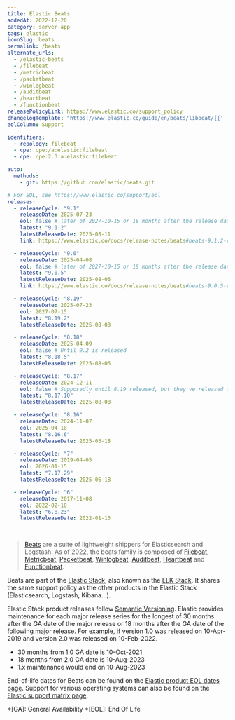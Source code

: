 ```yaml
---
title: Elastic Beats
addedAt: 2022-12-20
category: server-app
tags: elastic
iconSlug: beats
permalink: /beats
alternate_urls:
  - /elastic-beats
  - /filebeat
  - /metricbeat
  - /packetbeat
  - /winlogbeat
  - /auditbeat
  - /heartbeat
  - /functionbeat
releasePolicyLink: https://www.elastic.co/support_policy
changelogTemplate: "https://www.elastic.co/guide/en/beats/libbeat/{{'__LATEST__'|split:'.'|pop|join:'.'}}/release-notes-__LATEST__.html"
eolColumn: Support

identifiers:
  - repology: filebeat
  - cpe: cpe:/a:elastic:filebeat
  - cpe: cpe:2.3:a:elastic:filebeat

auto:
  methods:
    - git: https://github.com/elastic/beats.git

# For EOL, see https://www.elastic.co/support/eol
releases:
  - releaseCycle: "9.1"
    releaseDate: 2025-07-23
    eol: false # later of 2027-10-15 or 18 months after the release date of 10.0
    latest: "9.1.2"
    latestReleaseDate: 2025-08-11
    link: https://www.elastic.co/docs/release-notes/beats#beats-9.1.2-release-notes

  - releaseCycle: "9.0"
    releaseDate: 2025-04-08
    eol: false # later of 2027-10-15 or 18 months after the release date of 10.0
    latest: "9.0.5"
    latestReleaseDate: 2025-08-06
    link: https://www.elastic.co/docs/release-notes/beats#beats-9.0.5-release-notes

  - releaseCycle: "8.19"
    releaseDate: 2025-07-23
    eol: 2027-07-15
    latest: "8.19.2"
    latestReleaseDate: 2025-08-08

  - releaseCycle: "8.18"
    releaseDate: 2025-04-09
    eol: false # Until 9.2 is released
    latest: "8.18.5"
    latestReleaseDate: 2025-08-06

  - releaseCycle: "8.17"
    releaseDate: 2024-12-11
    eol: false # Supposedly until 8.19 released, but they've released twice since
    latest: "8.17.10"
    latestReleaseDate: 2025-08-08

  - releaseCycle: "8.16"
    releaseDate: 2024-11-07
    eol: 2025-04-18
    latest: "8.16.6"
    latestReleaseDate: 2025-03-18

  - releaseCycle: "7"
    releaseDate: 2019-04-05
    eol: 2026-01-15
    latest: "7.17.29"
    latestReleaseDate: 2025-06-18

  - releaseCycle: "6"
    releaseDate: 2017-11-08
    eol: 2022-02-10
    latest: "6.8.23"
    latestReleaseDate: 2022-01-13

---
```


> [Beats](https://www.elastic.co/beats/) are a suite of lightweight shippers for Elasticsearch and
> Logstash. As of 2022, the beats family is composed of
> [Filebeat](https://www.elastic.co/beats/filebeat),
> [Metricbeat](https://www.elastic.co/beats/metricbeat),
> [Packetbeat](https://www.elastic.co/beats/packetbeat),
> [Winlogbeat](https://www.elastic.co/beats/winlogbeat),
> [Auditbeat](https://www.elastic.co/beats/auditbeat),
> [Heartbeat](https://www.elastic.co/beats/heartbeat) and
> [Functionbeat](https://www.elastic.co/beats/functionbeat).

Beats are part of the [Elastic Stack](https://www.elastic.co/elastic-stack/), also known as the
[ELK Stack](https://www.elastic.co/what-is/elk-stack). It shares the same support policy as the
other products in the Elastic Stack (Elasticsearch, Logstash, Kibana...).

Elastic Stack product releases follow [Semantic Versioning](https://semver.org/).
Elastic provides maintenance for each major release series for the longest of 30 months after the GA date of the major release
or 18 months after the GA date of the following major release.
For example, if version 1.0 was released on 10-Apr-2019 and version 2.0 was released on 10-Feb-2022.

- 30 months from 1.0 GA date is 10-Oct-2021
- 18 months from 2.0 GA date is 10-Aug-2023
- 1.x maintenance would end on 10-Aug-2023

End-of-life dates for Beats can be found on the [Elastic product EOL dates page](https://www.elastic.co/support/eol).
Support for various operating systems can also be found on the [Elastic support matrix page](https://www.elastic.co/support/matrix).

*[GA]: General Availability
*[EOL]: End Of Life
